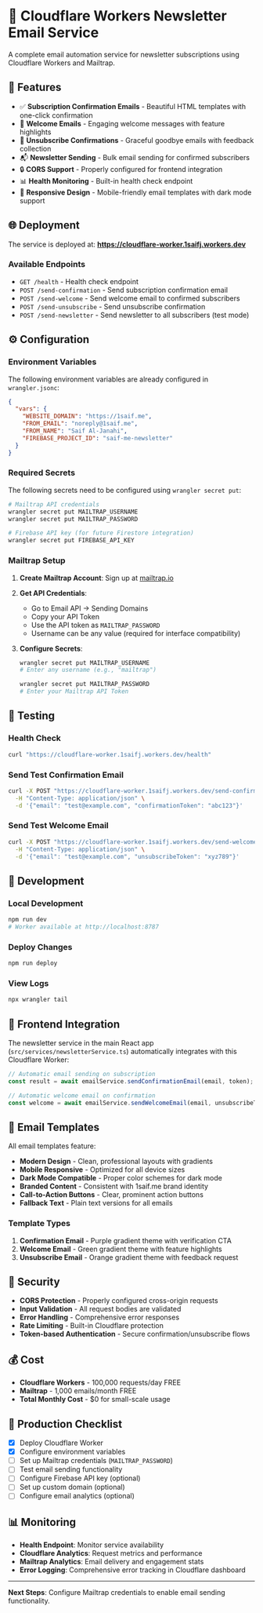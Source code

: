 # 📧 Cloudflare Workers Newsletter Email Service

A complete email automation service for newsletter subscriptions using Cloudflare Workers and Mailtrap.

## 🚀 Features

- ✅ **Subscription Confirmation Emails** - Beautiful HTML templates with one-click confirmation
- 🎉 **Welcome Emails** - Engaging welcome messages with feature highlights
- 👋 **Unsubscribe Confirmations** - Graceful goodbye emails with feedback collection
- 📬 **Newsletter Sending** - Bulk email sending for confirmed subscribers
- 🔒 **CORS Support** - Properly configured for frontend integration
- 📊 **Health Monitoring** - Built-in health check endpoint
- 🎨 **Responsive Design** - Mobile-friendly email templates with dark mode support

## 🌐 Deployment

The service is deployed at: **https://cloudflare-worker.1saifj.workers.dev**

### Available Endpoints

- `GET /health` - Health check endpoint
- `POST /send-confirmation` - Send subscription confirmation email
- `POST /send-welcome` - Send welcome email to confirmed subscribers
- `POST /send-unsubscribe` - Send unsubscribe confirmation
- `POST /send-newsletter` - Send newsletter to all subscribers (test mode)

## ⚙️ Configuration

### Environment Variables

The following environment variables are already configured in `wrangler.jsonc`:

```json
{
  "vars": {
    "WEBSITE_DOMAIN": "https://1saif.me",
    "FROM_EMAIL": "noreply@1saif.me",
    "FROM_NAME": "Saif Al-Janahi",
    "FIREBASE_PROJECT_ID": "saif-me-newsletter"
  }
}
```

### Required Secrets

The following secrets need to be configured using `wrangler secret put`:

```bash
# Mailtrap API credentials
wrangler secret put MAILTRAP_USERNAME
wrangler secret put MAILTRAP_PASSWORD

# Firebase API key (for future Firestore integration)
wrangler secret put FIREBASE_API_KEY
```

### Mailtrap Setup

1. **Create Mailtrap Account**: Sign up at [mailtrap.io](https://mailtrap.io)
2. **Get API Credentials**: 
   - Go to Email API → Sending Domains
   - Copy your API Token
   - Use the API token as `MAILTRAP_PASSWORD`
   - Username can be any value (required for interface compatibility)

3. **Configure Secrets**:
   ```bash
   wrangler secret put MAILTRAP_USERNAME
   # Enter any username (e.g., "mailtrap")
   
   wrangler secret put MAILTRAP_PASSWORD
   # Enter your Mailtrap API Token
   ```

## 🧪 Testing

### Health Check
```bash
curl "https://cloudflare-worker.1saifj.workers.dev/health"
```

### Send Test Confirmation Email
```bash
curl -X POST "https://cloudflare-worker.1saifj.workers.dev/send-confirmation" \
  -H "Content-Type: application/json" \
  -d '{"email": "test@example.com", "confirmationToken": "abc123"}'
```

### Send Test Welcome Email
```bash
curl -X POST "https://cloudflare-worker.1saifj.workers.dev/send-welcome" \
  -H "Content-Type: application/json" \
  -d '{"email": "test@example.com", "unsubscribeToken": "xyz789"}'
```

## 🔧 Development

### Local Development
```bash
npm run dev
# Worker available at http://localhost:8787
```

### Deploy Changes
```bash
npm run deploy
```

### View Logs
```bash
npx wrangler tail
```

## 📱 Frontend Integration

The newsletter service in the main React app (`src/services/newsletterService.ts`) automatically integrates with this Cloudflare Worker:

```typescript
// Automatic email sending on subscription
const result = await emailService.sendConfirmationEmail(email, token);

// Automatic welcome email on confirmation
const welcome = await emailService.sendWelcomeEmail(email, unsubscribeToken);
```

## 🎨 Email Templates

All email templates feature:
- **Modern Design** - Clean, professional layouts with gradients
- **Mobile Responsive** - Optimized for all device sizes
- **Dark Mode Compatible** - Proper color schemes for dark mode
- **Branded Content** - Consistent with 1saif.me brand identity
- **Call-to-Action Buttons** - Clear, prominent action buttons
- **Fallback Text** - Plain text versions for all emails

### Template Types
1. **Confirmation Email** - Purple gradient theme with verification CTA
2. **Welcome Email** - Green gradient theme with feature highlights
3. **Unsubscribe Email** - Orange gradient theme with feedback request

## 🔐 Security

- **CORS Protection** - Properly configured cross-origin requests
- **Input Validation** - All request bodies are validated
- **Error Handling** - Comprehensive error responses
- **Rate Limiting** - Built-in Cloudflare protection
- **Token-based Authentication** - Secure confirmation/unsubscribe flows

## 💰 Cost

- **Cloudflare Workers** - 100,000 requests/day FREE
- **Mailtrap** - 1,000 emails/month FREE
- **Total Monthly Cost** - $0 for small-scale usage

## 🚀 Production Checklist

- [x] Deploy Cloudflare Worker
- [x] Configure environment variables
- [ ] Set up Mailtrap credentials (`MAILTRAP_PASSWORD`)
- [ ] Test email sending functionality
- [ ] Configure Firebase API key (optional)
- [ ] Set up custom domain (optional)
- [ ] Configure email analytics (optional)

## 📊 Monitoring

- **Health Endpoint**: Monitor service availability
- **Cloudflare Analytics**: Request metrics and performance
- **Mailtrap Analytics**: Email delivery and engagement stats
- **Error Logging**: Comprehensive error tracking in Cloudflare dashboard

---

**Next Steps**: Configure Mailtrap credentials to enable email sending functionality. 
